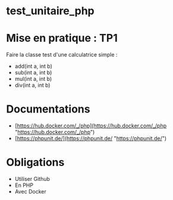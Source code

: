 # test_unitaire_php

# Mise en pratique : TP1 

Faire la classe test d'une calculatrice simple :
 - add(int a, int b)
 - sub(int a, int b)
 - mul(int a, int b)
 - div(int a, int b)

# Documentations 

 - [https://hub.docker.com/_/php](https://hub.docker.com/_/php "https://hub.docker.com/_/php")
 - [https://phpunit.de/](https://phpunit.de/ "https://phpunit.de/")

# Obligations 

 - Utiliser Github
 - En PHP
 - Avec Docker


